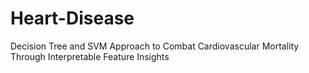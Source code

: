 # Heart-Disease
Decision Tree and SVM Approach to Combat Cardiovascular Mortality Through Interpretable Feature Insights

